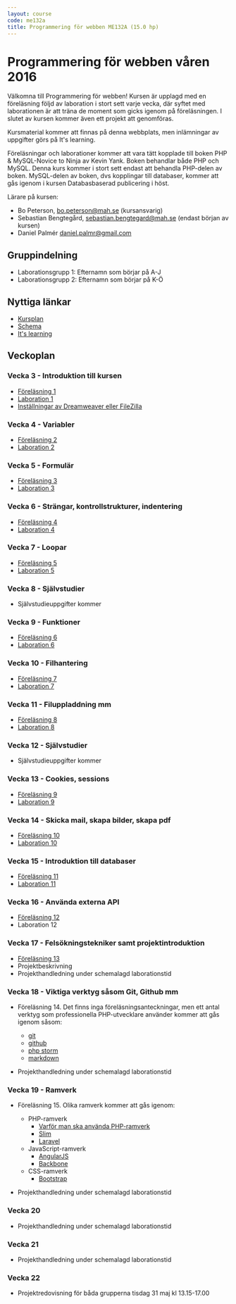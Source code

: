 ```yaml
---
layout: course
code: me132a
title: Programmering för webben ME132A (15.0 hp)
---
```


# Programmering för webben våren 2016

Välkomna till Programmering för webben! Kursen är upplagd med en föreläsning följd av laboration i stort sett varje vecka, där syftet med laborationen är att träna de moment som gicks igenom på föreläsningen. I slutet av kursen kommer även ett projekt att genomföras. 

Kursmaterial kommer att finnas på denna webbplats, men inlämningar av uppgifter görs på It's learning.

Föreläsningar och laborationer kommer att vara tätt kopplade till boken PHP & MySQL-Novice to Ninja av Kevin Yank. Boken behandlar både PHP och MySQL. Denna kurs kommer i stort sett endast att behandla PHP-delen av boken. MySQL-delen av boken, dvs kopplingar till databaser, kommer att gås igenom i kursen Databasbaserad publicering i höst.

Lärare på kursen:

- Bo Peterson, bo.peterson@mah.se (kursansvarig)
- Sebastian Bengtegård, sebastian.bengtegard@mah.se (endast början av kursen)
- Daniel Palmér daniel.palmr@gmail.com

## Gruppindelning

- Laborationsgrupp 1: Efternamn som börjar på A-J
- Laborationsgrupp 2: Efternamn som börjar på K-Ö

## Nyttiga länkar

* [Kursplan][kursplan]
* [Schema][schema]
* [It's learning][itslearning]

## Veckoplan

### Vecka 3 - Introduktion till kursen

- [Föreläsning 1](lectures/lecture1.html)
- [Laboration 1](exercises/lab1.html)
- [Inställningar av Dreamweaver eller FileZilla](exercises/dwsettings.html)

### Vecka 4 - Variabler

- [Föreläsning 2](lectures/lecture2.html)
- [Laboration 2](exercises/lab2.html)

### Vecka 5 - Formulär

- [Föreläsning 3](lectures/lecture3.html)
- [Laboration 3](exercises/lab3.html)

### Vecka 6 - Strängar, kontrollstrukturer, indentering

- [Föreläsning 4](lectures/lecture4.html)
- [Laboration 4](exercises/lab4.html)

### Vecka 7 - Loopar

- [Föreläsning 5](lectures/lecture5.html)
- [Laboration 5](exercises/lab5.html)<!--ej klar-->

### Vecka 8 - Självstudier

- Självstudieuppgifter kommer

### Vecka 9 - Funktioner

- [Föreläsning 6](lectures/lecture6.html)
- [Laboration 6](exercises/lab6.html)

### Vecka 10 - Filhantering

- [Föreläsning 7](lectures/lecture7.html)
- [Laboration 7](exercises/lab7.html)

### Vecka 11 - Filuppladdning mm

- [Föreläsning 8](lectures/lecture8.html)
- [Laboration 8](exercises/lab8.html)


### Vecka 12 - Självstudier

- Självstudieuppgifter kommer

<!--easter beyonce????-->

### Vecka 13 - Cookies, sessions

- [Föreläsning 9](lectures/lecture9.html)
- [Laboration 9](exercises/lab9.html)

### Vecka 14 - Skicka mail, skapa bilder, skapa pdf

- [Föreläsning 10](lectures/lecture10.html)
- [Laboration 10](exercises/lab10.html)

### Vecka 15 - Introduktion till databaser

- [Föreläsning 11](lectures/lecture11.html)
- [Laboration 11](exercises/lab11.html)

### Vecka 16 - Använda externa API

<!--
**Viktig förberedelse inför laborationen:**

1. Gå in på flickr.com och öppna ett konto om du inte redan har ett
2. Ladda upp minst 10 egna foton på flickr och tagga bilderna med sökord. Använd olika taggar men se till att flera bilder har samma tag.
3. Läs igenom avsnittet API authentication i instruktionerna på [Search for photos using PHP and the flickr API](http://www.web-development-blog.com/archives/search-for-photos-using-php-and-the-flickr-api/) och skaffa en egen API key. Spara den på ett ställe så att du kommer åt den under labben. 
-->


- [Föreläsning 12](lectures/lecture12.html)
- Laboration 12<!--Laboration 12--><!--(exercises/lab12.html)--><!--instagram? instawall?-->

### Vecka 17 - Felsökningstekniker samt projektintroduktion

- [Föreläsning 13](lectures/lecture13.html)
- Projektbeskrivning <!--Projektbeskrivning--><!--projects/project.html-->
- Projekthandledning under schemalagd laborationstid

### Vecka 18 - Viktiga verktyg såsom Git, Github mm

- Föreläsning 14. Det finns inga föreläsningsanteckningar, men ett antal verktyg som professionella PHP-utvecklare använder kommer att gås igenom såsom: 
    - [git](http://git-scm.com)
    - [github](https://github.com)
    - [php storm](https://www.jetbrains.com/phpstorm/)
    - [markdown](http://daringfireball.net/projects/markdown/)

- Projekthandledning under schemalagd laborationstid

### Vecka 19 - Ramverk

- Föreläsning 15. Olika ramverk kommer att gås igenom:

    - PHP-ramverk
        - [Varför man ska använda PHP-ramverk](http://www.phpandstuff.com/articles/top-10-reasons-why-you-should-use-a-php-framework)
        - [Slim](http://www.slimframework.com/)
        - [Laravel](http://laravel.com)
    - JavaScript-ramverk
        - [AngularJS](https://angularjs.org/)
        - [Backbone](http://backbonejs.org/)
    - CSS-ramverk
        - [Bootstrap](http://getbootstrap.com)

- Projekthandledning under schemalagd laborationstid

### Vecka 20

- Projekthandledning under schemalagd laborationstid

### Vecka 21

- Projekthandledning under schemalagd laborationstid

### Vecka 22

- Projektredovisning för båda grupperna tisdag 31 maj kl 13.15-17.00




[kursplan]: http://edu.mah.se/me132a#Syllabus
[schema]: http://schema.mah.se/setup/jsp/Schema.jsp?intervallTyp=m&sprak=SV&sokMedAND=false&intervallAntal=6&startDatum=2016-01-18&resurser=k.ME132A-20161-TS585-
[itslearning]: https://mah.itslearning.com

